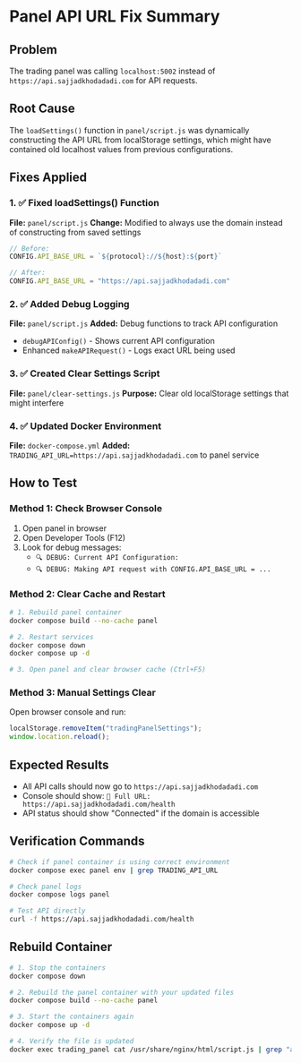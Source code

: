 # Panel API URL Fix Summary

## Problem
The trading panel was calling `localhost:5002` instead of `https://api.sajjadkhodadadi.com` for API requests.

## Root Cause
The `loadSettings()` function in `panel/script.js` was dynamically constructing the API URL from localStorage settings, which might have contained old localhost values from previous configurations.

## Fixes Applied

### 1. ✅ Fixed loadSettings() Function
**File:** `panel/script.js`
**Change:** Modified to always use the domain instead of constructing from saved settings
```javascript
// Before:
CONFIG.API_BASE_URL = `${protocol}://${host}:${port}`

// After:
CONFIG.API_BASE_URL = "https://api.sajjadkhodadadi.com"
```

### 2. ✅ Added Debug Logging
**File:** `panel/script.js`
**Added:** Debug functions to track API configuration
- `debugAPIConfig()` - Shows current API configuration
- Enhanced `makeAPIRequest()` - Logs exact URL being used

### 3. ✅ Created Clear Settings Script
**File:** `panel/clear-settings.js`
**Purpose:** Clear old localStorage settings that might interfere

### 4. ✅ Updated Docker Environment
**File:** `docker-compose.yml`
**Added:** `TRADING_API_URL=https://api.sajjadkhodadadi.com` to panel service

## How to Test

### Method 1: Check Browser Console
1. Open panel in browser
2. Open Developer Tools (F12)
3. Look for debug messages:
   - `🔍 DEBUG: Current API Configuration:`
   - `🔍 DEBUG: Making API request with CONFIG.API_BASE_URL = ...`

### Method 2: Clear Cache and Restart
```bash
# 1. Rebuild panel container
docker compose build --no-cache panel

# 2. Restart services
docker compose down
docker compose up -d

# 3. Open panel and clear browser cache (Ctrl+F5)
```

### Method 3: Manual Settings Clear
Open browser console and run:
```javascript
localStorage.removeItem("tradingPanelSettings");
window.location.reload();
```

## Expected Results
- All API calls should now go to `https://api.sajjadkhodadadi.com`
- Console should show: `📍 Full URL: https://api.sajjadkhodadadi.com/health`
- API status should show "Connected" if the domain is accessible

## Verification Commands
```bash
# Check if panel container is using correct environment
docker compose exec panel env | grep TRADING_API_URL

# Check panel logs
docker compose logs panel

# Test API directly
curl -f https://api.sajjadkhodadadi.com/health
```

## Rebuild Container
```bash
# 1. Stop the containers
docker compose down

# 2. Rebuild the panel container with your updated files
docker compose build --no-cache panel

# 3. Start the containers again
docker compose up -d

# 4. Verify the file is updated
docker exec trading_panel cat /usr/share/nginx/html/script.js | grep "api.sajjadkhodadadi.com"
``` 